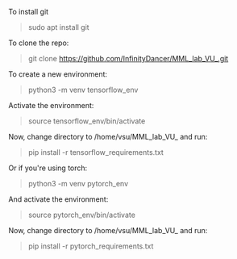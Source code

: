 To install git
> sudo apt install git

To clone the repo:
> git clone https://github.com/InfinityDancer/MML_lab_VU_.git

To create a new environment:
> python3 -m venv tensorflow_env   

Activate the environment:
> source tensorflow_env/bin/activate

Now, change directory to /home/vsu/MML_lab_VU_ and run:
> pip install -r tensorflow_requirements.txt


Or if you're using torch:
> python3 -m venv pytorch_env   

And activate the environment:
> source pytorch_env/bin/activate

Now, change directory to /home/vsu/MML_lab_VU_ and run:
> pip install -r pytorch_requirements.txt

